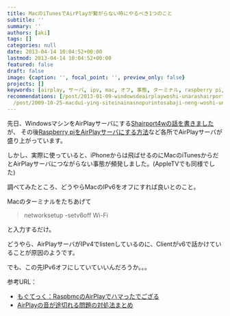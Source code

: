 ```yaml
---
title: MacのiTunesでAirPlayが繋がらない時にやるべき1つのこと
subtitle: ''
summary: ''
authors: [aki]
tags: []
categories: null
date: 2013-04-14 10:04:52+00:00
lastmod: 2013-04-14 10:04:52+00:00
featured: false
draft: false
image: {caption: '', focal_point: '', preview_only: false}
projects: []
keywords: [airplay, サーバ, ipv, mac, オフ, 事態, ターミナル, raspberry pi, 対処法, この先]
recommendations: [/post/2013-01-09-windowsdeairplaywoshi-unarashairport4w/, /post/2015-11-02-amazon-fire-tv-stickwomai-tutaraapple-tv-plus-chromecast-tiyotutoninatuta/,
  /post/2009-10-25-macdui-ying-siteinainasnopurintosabaji-neng-woshi-uniha/]
---
```

先日、WindowsマシンをAirPlayサーバにする[Shairport4wの話を書きました](https://chezo.uno/post/2013-01-09-windowsdeairplaywoshi-unarashairport4w/)が、
その後[Raspberry piをAirPlayサーバにする方法](http://www.lifehacker.jp/2013/03/130306raspberry_piairplay.html)など各所でAirPlayサーバが盛り上がっています。

しかし、実際に使っていると、iPhoneからは飛ばせるのにMacのiTunesからだとAirPlayサーバにつながらない事態が頻発しました。(AppleTVでも同様でした)

調べてみたところ、どうやらMacのIPv6をオフにすれば良いとのこと。

Macのターミナルをたちあげて

> networksetup -setv6off Wi-Fi

と入力するだけ。

どうやら、AirPlayサーバがIPv4でlistenしているのに、Clientがv6で話かけていることが原因のようです。

でも、この先IPv6オフにしていていいんだろうか。。。

参考URL：

- [もぐてっく：RaspbmcのAirPlayでハマったでござる](http://moguno.hatenablog.jp/entry/2013/01/12/193138)
- [AirPlayの音が途切れる問題の対処法まとめ](http://www.pleiades.or.jp/misc/AirMacExpress/StreamStoppingTrouble.html)
 
